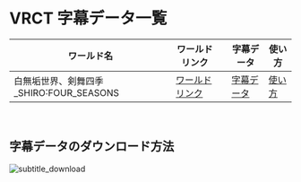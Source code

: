 # VRCT 字幕データ一覧
  <table>
      <thead>
          <tr>
              <th scope="col">ワールド名</th>
              <th scope="col">ワールドリンク</th>
              <th scope="col"></th>
              <th scope="col">字幕データ</th>
              <th scope="col">使い方</th>
          </tr>
      </thead>
      <tr>
          <td>白無垢世界、剣舞四季_SHIRO˸FOUR_SEASONS</td>
          <td>
              <a href="https://vrchat.com/home/world/wrld_1f69dd56-04c8-4e9d-8227-fc8c7c4d4401/info">ワールドリンク</a>
          </td>
          <td></td>
          <td>
              <a href="data/白無垢世界、剣舞四季_SHIRO˸FOUR_SEASONS/白無垢世界、剣舞四季_SHIRO˸FOUR_SEASONS.ass">字幕データ</a>
          </td>
          <td>
              <a href="data/白無垢世界、剣舞四季_SHIRO˸FOUR_SEASONS/README.md">使い方</a>
          </td>
      </tr>
</table>


<br>

## 字幕データのダウンロード方法
![subtitle_download](https://github.com/user-attachments/assets/827a0c50-4c02-4703-be7a-8ccbfbdac485)

